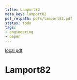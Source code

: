 ```yaml
---
title: Lamport82
meta_key: lamport82
pdf_relpath: pdfs/lamport82.pdf
status: todo
tags:
- engineering
- paper
---
```


[local pdf](../../../pdfs/lamport82.pdf)

# Lamport82
